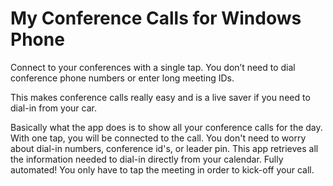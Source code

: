 # My Conference Calls for Windows Phone

Connect to your conferences with a single tap. You don’t need to dial conference phone numbers or enter long meeting IDs.

This makes conference calls really easy and is a live saver if you need to dial-in from your car.

Basically what the app does is to show all your conference calls for the day. With one tap, you will be connected to the call. You don't need to worry about dial-in numbers, conference id's, or leader pin. This app retrieves all the information needed to dial-in directly from your calendar. Fully automated! You only have to tap the meeting in order to kick-off your call.
